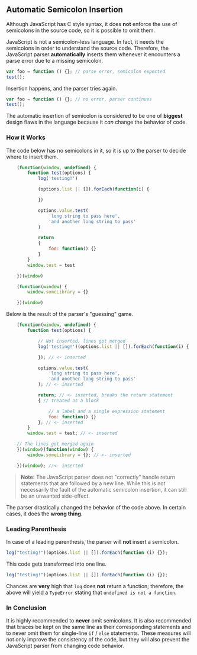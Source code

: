 ## Automatic Semicolon Insertion

Although JavaScript has C style syntax, it does **not** enforce the use of
semicolons in the source code, so it is possible to omit them.

JavaScript is not a semicolon-less language. In fact, it needs the
semicolons in order to understand the source code. Therefore, the JavaScript
parser **automatically** inserts them whenever it encounters a parse
error due to a missing semicolon.

```js
var foo = function () {}; // parse error, semicolon expected
test();
```

Insertion happens, and the parser tries again.

```js
var foo = function () {}; // no error, parser continues
test();
```

The automatic insertion of semicolon is considered to be one of **biggest**
design flaws in the language because it _can_ change the behavior of code.

### How it Works

The code below has no semicolons in it, so it is up to the parser to decide where
to insert them.

```js
    (function(window, undefined) {
        function test(options) {
            log('testing!')

            (options.list || []).forEach(function(i) {

            })

            options.value.test(
                'long string to pass here',
                'and another long string to pass'
            )

            return
            {
                foo: function() {}
            }
        }
        window.test = test

    })(window)

    (function(window) {
        window.someLibrary = {}

    })(window)
```

Below is the result of the parser's "guessing" game.

```js
    (function(window, undefined) {
        function test(options) {

            // Not inserted, lines got merged
            log('testing!')(options.list || []).forEach(function(i) {

            }); // <- inserted

            options.value.test(
                'long string to pass here',
                'and another long string to pass'
            ); // <- inserted

            return; // <- inserted, breaks the return statement
            { // treated as a block

                // a label and a single expression statement
                foo: function() {}
            }; // <- inserted
        }
        window.test = test; // <- inserted

    // The lines got merged again
    })(window)(function(window) {
        window.someLibrary = {}; // <- inserted

    })(window); //<- inserted
```

> **Note:** The JavaScript parser does not "correctly" handle return statements
> that are followed by a new line. While this is not necessarily the fault of
> the automatic semicolon insertion, it can still be an unwanted side-effect.

The parser drastically changed the behavior of the code above. In certain cases,
it does the **wrong thing**.

### Leading Parenthesis

In case of a leading parenthesis, the parser will **not** insert a semicolon.

```js
log("testing!")(options.list || []).forEach(function (i) {});
```

This code gets transformed into one line.

```js
log("testing!")(options.list || []).forEach(function (i) {});
```

Chances are **very** high that `log` does **not** return a function; therefore,
the above will yield a `TypeError` stating that `undefined is not a function`.

### In Conclusion

It is highly recommended to **never** omit semicolons. It is also recommended
that braces be kept on the same line as their corresponding statements and to
never omit them for single-line `if` / `else` statements. These measures will
not only improve the consistency of the code, but they will also prevent the
JavaScript parser from changing code behavior.
